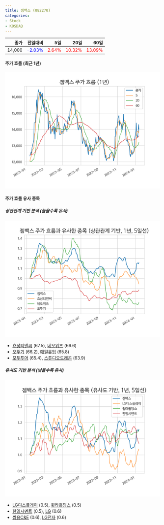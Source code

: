 ```yaml
---
title: 젬백스 (082270)
categories:
- Stock
- KOSDAQ
---
```


|종가|전일대비|5일|20일|60일|
|---:|-------:|--:|---:|---:|
|14,000|<span style="color: blue">-2.03%</span>|<span style="color: red">2.64%</span>|<span style="color: red">10.32%</span>|<span style="color: red">13.09%</span>|

<!-- more -->


#### 주가 흐름 (최근 1년)
![082270](/assets/images/stock/082270.png)


#### 주가 흐름 유사 종목


##### 상관관계 기반 분석 (높을수록 유사)
![082270](/assets/images/stock/082270_corr.png)
- [효성티앤씨](/298020/) (67.5), [네오위즈](/095660/) (66.6)
- [오뚜기](/007310/) (66.2), [매일유업](/267980/) (65.8)
- [모두투어](/080160/) (65.4), [스튜디오드래곤](/253450/) (63.9)


##### 유사도 기반 분석 (낮을수록 유사)	
![082270](/assets/images/stock/082270_sim.png)
- [LG디스플레이](/034220/) (0.5), [휠라홀딩스](/081660/) (0.5)
- [한일시멘트](/300720/) (0.5), [LG](/003550/) (0.6)
- [쌍용C&E](/003410/) (0.6), [LG전자](/066570/) (0.6)
